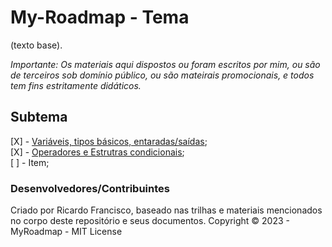 # My-Roadmap - Tema

(texto base).

_Importante: Os materiais aqui dispostos ou foram escritos por mim, ou são de terceiros sob domínio público, ou são mateirais promocionais, e todos tem fins estritamente didáticos._

## Subtema
[X] - [Variáveis, tipos básicos, entaradas/saídas]();  
[X] - [Operadores e Estrutras condicionais]();  
[ ] - Item;  

### Desenvolvedores/Contribuintes
Criado por Ricardo Francisco, baseado nas trilhas e materiais mencionados no corpo deste repositório e seus documentos. 
Copyright © 2023 - MyRoadmap - MIT License